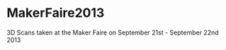 MakerFaire2013
==============

3D Scans taken at the Maker Faire on September 21st - September 22nd 2013
